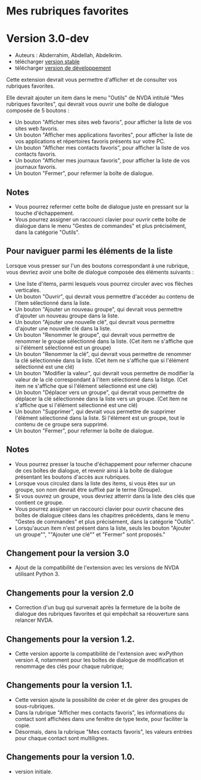 # Mes rubriques favorites #
# Version 3.0-dev #

* Auteurs : Abderrahim, Abdellah, Abdelkrim.
* télécharger [version stable](https://github.com/abdel792/myFavoriteTopics/releases/download/v3.0/myFavoriteTopics-3.0.nvda-addon)
* télécharger [version de développement](https://github.com/abdel792/myFavoriteTopics/releases/download/v3.0-dev/myFavoriteTopics-3.0-dev.nvda-addon)

Cette extension devrait vous permettre d'afficher et de consulter vos rubriques favorites.

Elle devrait ajouter un item dans le menu "Outils" de NVDA intitulé "Mes rubriques favorites", qui devrait vous ouvrir une boîte de dialogue composée de 5 boutons :

* Un bouton "Afficher mes sites web favoris", pour afficher la liste de vos sites web favoris.
* Un bouton "Afficher mes applications favorites", pour afficher la liste de vos applications et répertoires favoris présents sur votre PC.
* Un bouton "Afficher mes contacts favoris", pour afficher la liste de vos contacts favoris.
* Un bouton "Afficher mes journaux favoris", pour afficher la liste de vos journaux favoris.
* Un bouton "Fermer", pour refermer la boîte de dialogue.

## Notes ##

* Vous pourrez refermer cette boîte de dialogue juste en pressant sur la touche d'échappement.
* Vous pourrez assigner un raccourci clavier pour ouvrir cette boîte de dialogue dans le menu "Gestes de commandes" et plus précisément, dans la catégorie "Outils".

## Pour naviguer parmi les éléments de la liste ##

Lorsque vous presser sur l'un des boutons correspondant à une rubrique, vous devriez avoir une boîte de dialogue composée des éléments suivants :

* Une liste d'items, parmi lesquels vous pourrez circuler avec vos flèches verticales.
* Un bouton "Ouvrir", qui devrait vous permettre d'accéder au contenu de l'item sélectionné dans la liste.
* Un bouton "Ajouter un nouveau groupe", qui devrait vous permettre d'ajouter un nouveau groupe dans la liste.
* Un bouton "Ajouter une nouvelle clé", qui devrait vous permettre d'ajouter une nouvelle clé dans la liste.
* Un bouton "Renommer le groupe", qui devrait vous permettre de renommer le groupe sélectionné dans la liste. (Cet item ne s'affiche que si l'élément sélectionné est un groupe)
* Un bouton "Renommer la clé", qui devrait vous permettre de renommer la clé sélectionnée dans la liste. (Cet item ne s'affiche que si l'élément sélectionné est une clé)
* Un bouton "Modifier la valeur", qui devrait vous permettre de modifier la valeur de la clé correspondant à l'item sélectionné dans la listge. (Cet item ne s'affiche que si l'élément sélectionné est une clé)
* Un bouton "Déplacer vers un groupe", qui devrait vous permettre de déplacer la clé sélectionnée dans la liste vers un groupe. (Cet item ne s'affiche que si l'élément sélectionné est une clé)
* Un bouton "Supprimer", qui devrait vous permettre de supprimer l'élément sélectionné dans la liste. Si l'élément est un groupe, tout le contenu de ce groupe sera supprimé.
* Un bouton "Fermer", pour refermer la boîte de dialogue.

## Notes ##

* Vous pourrez presser la touche d'échappement pour refermer chacune de ces boîtes de dialogue, et revenir ainsi à la boîte de dialogue présentant les boutons d'accès aux rubriques.
* Lorsque vous circulez dans la liste des items, si vous êtes sur un groupe, son nom devrait être suffixé par le terme (Groupe).
* Si vous ouvrez un groupe, vous devriez atterrir dans la liste des clés que contient ce groupe.
* Vous pourrez assigner un raccourci clavier pour ouvrir chacune des  boîtes de dialogue citées dans les chapitres précédents, dans le menu "Gestes de commandes" et plus précisément, dans la catégorie "Outils".
* Lorsqu'aucun item n'est présent dans la liste, seuls les bouton "Ajouter un groupe"", ""Ajouter une clé"" et "Fermer" sont proposés."

## Changement pour la version 3.0 ##

* Ajout de la compatibilité de l'extension avec les versions de NVDA utilisant Python 3.

## Changements pour la version 2.0 ##

* Correction d'un bug qui survenait après la fermeture de la boîte de dialogue des rubriques favorites et qui empêchait sa réouverture sans relancer NVDA.

## Changements pour la version 1.2. ##

* Cette version apporte la compatibilité de l'extension avec wxPython version 4, notamment pour les boîtes de dialogue de modification et renommage des clés pour chaque rubrique;

## Changements pour la version 1.1. ##

* Cette version ajoute la possibilité de créer et de gérer des groupes de sous-rubriques.
* Dans la rubrique "Afficher mes contacts favoris", les informations du contact sont affichées dans une fenêtre de type texte, pour faciliter la copie.
* Désormais, dans la rubrique "Mes contacts favoris", les valeurs entrées pour chaque contact sont multilignes.

## Changements pour la version 1.0. ##

* version initiale.
